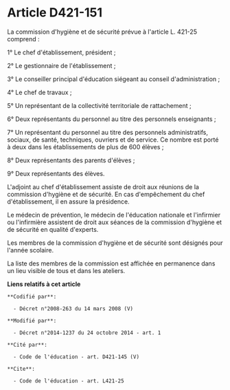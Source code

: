 # Article D421-151

La commission d'hygiène et de sécurité prévue à l'article L. 421-25 comprend : 

1° Le chef d'établissement, président ; 

2° Le gestionnaire de l'établissement ; 

3° Le conseiller principal d'éducation siégeant au conseil d'administration ; 

4° Le chef de travaux ; 

5° Un représentant de la collectivité territoriale de rattachement ; 

6° Deux représentants du personnel au titre des personnels enseignants ; 

7° Un représentant du personnel au titre des personnels administratifs, sociaux, de santé, techniques, ouvriers et de
service. Ce nombre est porté à deux dans les établissements de plus de 600 élèves ; 

8° Deux représentants des parents d'élèves ; 

9° Deux représentants des élèves. 

L'adjoint au chef d'établissement assiste de droit aux réunions de la commission d'hygiène et de sécurité. En cas
d'empêchement du chef d'établissement, il en assure la présidence. 

Le médecin de prévention, le médecin de l'éducation nationale et l'infirmier ou l'infirmière assistent de droit aux séances
de la commission d'hygiène et de sécurité en qualité d'experts. 

Les membres de la commission d'hygiène et de sécurité sont désignés pour l'année scolaire. 

La liste des membres de la commission est affichée en permanence dans un lieu visible de tous et dans les ateliers.

**Liens relatifs à cet article**

	**Codifié par**:

	  - Décret n°2008-263 du 14 mars 2008 (V)

	**Modifié par**:

	  - Décret n°2014-1237 du 24 octobre 2014 - art. 1

	**Cité par**:

	  - Code de l'éducation - art. D421-145 (V)

	**Cite**:

	  - Code de l'éducation - art. L421-25
